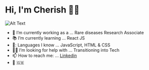 # Hi, I'm Cherish 👋🏾

![Alt Text](https://media.giphy.com/media/2lG8fMhri8Pmw/giphy.gif)

- :microscope: I’m currently working as a ... Rare diseases Research Associate 
- :books: I’m currently learning ... React JS
- 🧠: Languages I know ... JavaScript, HTML & CSS 
- 🤝🏾 I’m looking for help with ... Transitioning into Tech 
- 📫 How to reach me: ... [Linkedin](https://www.linkedin.com/in/cherish-lovina-isoka/) 
- :round_pushpin: :gb: 

